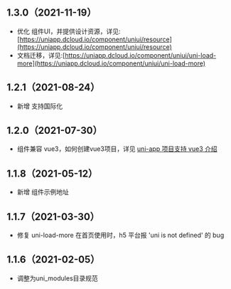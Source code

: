 ## 1.3.0（2021-11-19）
- 优化 组件UI，并提供设计资源，详见:[https://uniapp.dcloud.io/component/uniui/resource](https://uniapp.dcloud.io/component/uniui/resource)
- 文档迁移，详见:[https://uniapp.dcloud.io/component/uniui/uni-load-more](https://uniapp.dcloud.io/component/uniui/uni-load-more)
## 1.2.1（2021-08-24）
- 新增 支持国际化
## 1.2.0（2021-07-30）
- 组件兼容 vue3，如何创建vue3项目，详见 [uni-app 项目支持 vue3 介绍](https://ask.dcloud.net.cn/article/37834)
## 1.1.8（2021-05-12）
- 新增 组件示例地址
## 1.1.7（2021-03-30）
- 修复 uni-load-more 在首页使用时，h5 平台报 'uni is not defined' 的 bug
## 1.1.6（2021-02-05）
- 调整为uni_modules目录规范
